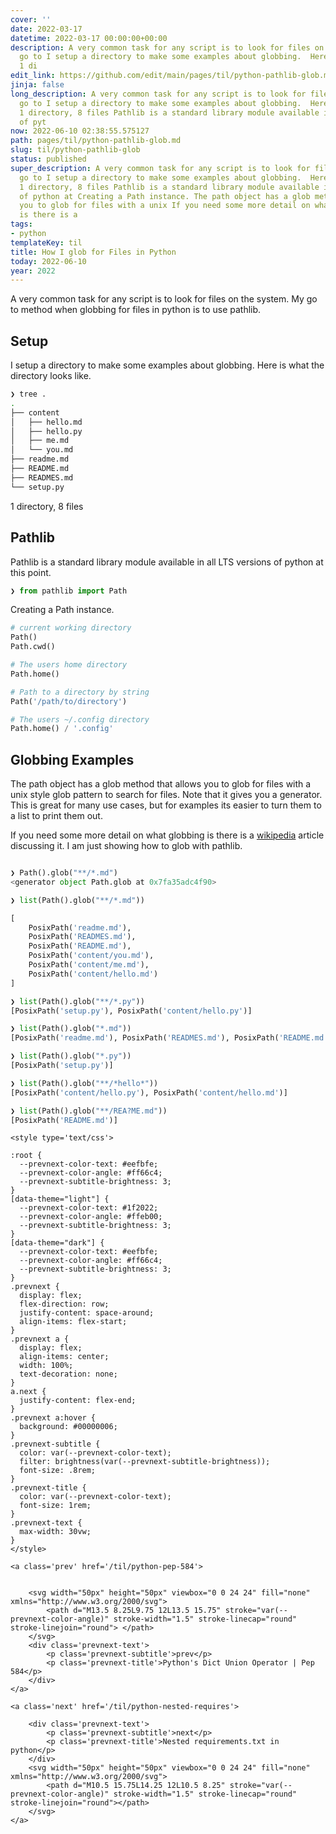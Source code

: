 ```yaml
---
cover: ''
date: 2022-03-17
datetime: 2022-03-17 00:00:00+00:00
description: A very common task for any script is to look for files on the system.  My
  go to I setup a directory to make some examples about globbing.  Here is what the
  1 di
edit_link: https://github.com/edit/main/pages/til/python-pathlib-glob.md
jinja: false
long_description: A very common task for any script is to look for files on the system.  My
  go to I setup a directory to make some examples about globbing.  Here is what the
  1 directory, 8 files Pathlib is a standard library module available in all LTS versions
  of pyt
now: 2022-06-10 02:38:55.575127
path: pages/til/python-pathlib-glob.md
slug: til/python-pathlib-glob
status: published
super_description: A very common task for any script is to look for files on the system.  My
  go to I setup a directory to make some examples about globbing.  Here is what the
  1 directory, 8 files Pathlib is a standard library module available in all LTS versions
  of python at Creating a Path instance. The path object has a glob method that allows
  you to glob for files with a unix If you need some more detail on what globbing
  is there is a
tags:
- python
templateKey: til
title: How I glob for Files in Python
today: 2022-06-10
year: 2022
---
```


A very common task for any script is to look for files on the system.  My go to
method when globbing for files in python is to use pathlib.

## Setup

I setup a directory to make some examples about globbing.  Here is what the
directory looks like.

``` bash
❯ tree .
.
├── content
│   ├── hello.md
│   ├── hello.py
│   ├── me.md
│   └── you.md
├── readme.md
├── README.md
├── READMES.md
└── setup.py
```

1 directory, 8 files
## Pathlib

Pathlib is a standard library module available in all LTS versions of python at
this point.

``` python
❯ from pathlib import Path
```

Creating a Path instance.

``` python
# current working directory
Path()
Path.cwd()

# The users home directory
Path.home()

# Path to a directory by string
Path('/path/to/directory')

# The users ~/.config directory
Path.home() / '.config'
```

## Globbing Examples

The path object has a glob method that allows you to glob for files with a unix
style glob pattern to search for files.  Note that it gives you a generator.
This is great for many use cases, but for examples its easier to turn them to a
list to print them out.

If you need some more detail on what globbing is there is a
[wikipedia](https://en.wikipedia.org/wiki/Glob_(programming)) article
discussing it.  I am just showing how to glob with pathlib.

``` python

❯ Path().glob("**/*.md")
<generator object Path.glob at 0x7fa35adc4f90>

❯ list(Path().glob("**/*.md"))

[
    PosixPath('readme.md'),
    PosixPath('READMES.md'),
    PosixPath('README.md'),
    PosixPath('content/you.md'),
    PosixPath('content/me.md'),
    PosixPath('content/hello.md')
]

❯ list(Path().glob("**/*.py"))
[PosixPath('setup.py'), PosixPath('content/hello.py')]

❯ list(Path().glob("*.md"))
[PosixPath('readme.md'), PosixPath('READMES.md'), PosixPath('README.md')]

❯ list(Path().glob("*.py"))
[PosixPath('setup.py')]

❯ list(Path().glob("**/*hello*"))
[PosixPath('content/hello.py'), PosixPath('content/hello.md')]

❯ list(Path().glob("**/REA?ME.md"))
[PosixPath('README.md')]
```
<div class='prevnext'>

    <style type='text/css'>

    :root {
      --prevnext-color-text: #eefbfe;
      --prevnext-color-angle: #ff66c4;
      --prevnext-subtitle-brightness: 3;
    }
    [data-theme="light"] {
      --prevnext-color-text: #1f2022;
      --prevnext-color-angle: #ffeb00;
      --prevnext-subtitle-brightness: 3;
    }
    [data-theme="dark"] {
      --prevnext-color-text: #eefbfe;
      --prevnext-color-angle: #ff66c4;
      --prevnext-subtitle-brightness: 3;
    }
    .prevnext {
      display: flex;
      flex-direction: row;
      justify-content: space-around;
      align-items: flex-start;
    }
    .prevnext a {
      display: flex;
      align-items: center;
      width: 100%;
      text-decoration: none;
    }
    a.next {
      justify-content: flex-end;
    }
    .prevnext a:hover {
      background: #00000006;
    }
    .prevnext-subtitle {
      color: var(--prevnext-color-text);
      filter: brightness(var(--prevnext-subtitle-brightness));
      font-size: .8rem;
    }
    .prevnext-title {
      color: var(--prevnext-color-text);
      font-size: 1rem;
    }
    .prevnext-text {
      max-width: 30vw;
    }
    </style>
    
    <a class='prev' href='/til/python-pep-584'>
    

        <svg width="50px" height="50px" viewbox="0 0 24 24" fill="none" xmlns="http://www.w3.org/2000/svg">
            <path d="M13.5 8.25L9.75 12L13.5 15.75" stroke="var(--prevnext-color-angle)" stroke-width="1.5" stroke-linecap="round" stroke-linejoin="round"> </path>
        </svg>
        <div class='prevnext-text'>
            <p class='prevnext-subtitle'>prev</p>
            <p class='prevnext-title'>Python's Dict Union Operator | Pep 584</p>
        </div>
    </a>
    
    <a class='next' href='/til/python-nested-requires'>
    
        <div class='prevnext-text'>
            <p class='prevnext-subtitle'>next</p>
            <p class='prevnext-title'>Nested requirements.txt in python</p>
        </div>
        <svg width="50px" height="50px" viewbox="0 0 24 24" fill="none" xmlns="http://www.w3.org/2000/svg">
            <path d="M10.5 15.75L14.25 12L10.5 8.25" stroke="var(--prevnext-color-angle)" stroke-width="1.5" stroke-linecap="round" stroke-linejoin="round"></path>
        </svg>
    </a>
  </div>
